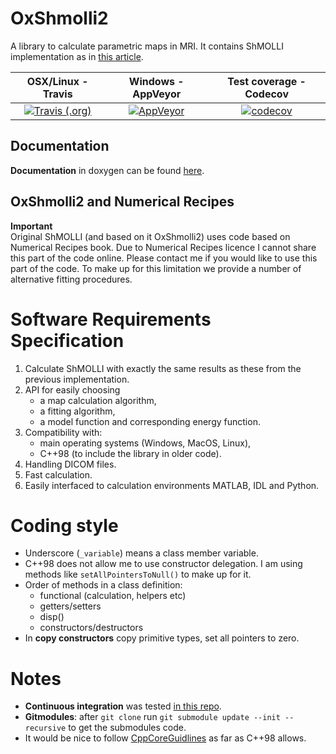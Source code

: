 # OxShmolli2
A library to calculate parametric maps in MRI. It contains ShMOLLI implementation as in [this article](https://jcmr-online.biomedcentral.com/articles/10.1186/1532-429X-12-69).

| OSX/Linux - Travis | Windows - AppVeyor |  Test coverage - Codecov |
|:-------------:|:-------------:|:-------------:|
[![Travis (.org)][travis_badge]][travis_link] | [![AppVeyor][appveyor_badge]][appveyor_link]| [![codecov][codecov_badge]][codecov_link]


## Documentation
**Documentation** in doxygen can be found [here](https://mrkonrad.github.io/OxShmolli2/html).

## OxShmolli2 and Numerical Recipes
**Important**  
Original ShMOLLI (and based on it OxShmolli2) uses code based on Numerical Recipes book. Due to Numerical Recipes licence I cannot share this part of the code online. Please contact me if you would like to use this part of the code. To make up for this limitation we provide a number of alternative fitting procedures. 

# Software Requirements Specification

1. Calculate ShMOLLI with exactly the same results as these from the previous implementation.
2. API for easily choosing
    * a map calculation algorithm,
    * a fitting algorithm,
    * a model function and corresponding energy function.
3. Compatibility with:
    * main operating systems (Windows, MacOS, Linux),
    * C++98 (to include the library in older code).
4. Handling DICOM files.
5. Fast calculation.
6. Easily interfaced to calculation environments MATLAB, IDL and Python.  

# Coding style

* Underscore (`_variable`) means a class member variable.
* C++98 does not allow me to use constructor delegation. I am using methods like `setAllPointersToNull()` to make up for it.
* Order of methods in a class definition: 
    * functional (calculation, helpers etc)
    * getters/setters
    * disp()
    * constructors/destructors
* In **copy constructors** copy primitive types, set all pointers to zero.

# Notes

* **Continuous integration** was tested [in this repo](https://github.com/MRKonrad/ContinousIntegrationPlayground).
* **Gitmodules**: after `git clone` run `git submodule update --init --recursive` to get the submodules code.
* It would be nice to follow [CppCoreGuidlines](https://github.com/isocpp/CppCoreGuidelines/blob/master/CppCoreGuidelines.md) as far as C++98 allows.

[travis_badge]: https://img.shields.io/travis/MRKonrad/OxShmolli2.svg?style=for-the-badge
[travis_link]: https://travis-ci.org/MRKonrad/OxShmolli2
[appveyor_badge]: https://img.shields.io/appveyor/ci/MRKonrad/OxShmolli2.svg?style=for-the-badge
[appveyor_link]: https://ci.appveyor.com/project/MRKonrad/oxshmolli2/
[codecov_badge]: https://img.shields.io/codecov/c/github/MRKonrad/OxShmolli2.svg?style=for-the-badge
[codecov_link]: https://codecov.io/gh/MRKonrad/OxShmolli2
